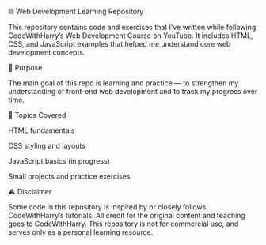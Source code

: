 🌐 Web Development Learning Repository

This repository contains code and exercises that I’ve written while following CodeWithHarry’s Web Development Course on YouTube.
It includes HTML, CSS, and JavaScript examples that helped me understand core web development concepts.

📘 Purpose

The main goal of this repo is learning and practice — to strengthen my understanding of front-end web development and to track my progress over time.

🧠 Topics Covered

HTML fundamentals

CSS styling and layouts

JavaScript basics (in progress)

Small projects and practice exercises

⚠️ Disclaimer

Some code in this repository is inspired by or closely follows CodeWithHarry’s tutorials.
All credit for the original content and teaching goes to CodeWithHarry.
This repository is not for commercial use, and serves only as a personal learning resource.
